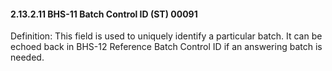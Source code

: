 #### 2.13.2.11 BHS-11 Batch Control ID (ST) 00091

Definition: This field is used to uniquely identify a particular batch. It can be echoed back in BHS-12 Reference Batch Control ID if an answering batch is needed.
